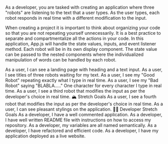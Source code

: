 As a developer, you are tasked with creating an application where three "robots" are listening to the text that a user types. As the user types, each robot responds in real time with a different modification to the input.

When creating a project it is important to think about organizing your code so that you are not repeating yourself unnecessarily. It is a best practice to separate and compartmentalize all the actions in your code. In this application, App.js will handle the state values, inputs, and event listener method. Each robot will be in its own display component. The state value can be passed to the nested components where the individualized manipulation of words can be handled by each robot.




As a user, I can see a landing page with heading and a text input.
As a user, I see titles of three robots waiting for my text.
As a user, I see my "Good Robot" repeating exactly what I type in real time.
As a user, I see my "Bad Robot" saying "BLABLA....." One character for every character I type in real time.
As a user, I see a third robot that modifies the input as per the developer's choice in real time.
🏔 Stretch Goals
As a user, I see a fourth robot that modifies the input as per the developer's choice in real time.
As a user, I can see pleasant stylings on the application.
👩‍💻 Developer Stretch Goals
As a developer, I have a well commented application.
As a developer, I have well written README file with instructions on how to access my repository.
As a developer, my variables are all named semantically.
As a developer, I have refactored and efficient code.
As a developer, I have my application deployed as a live website.
